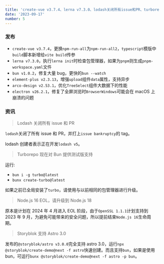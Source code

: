 ```yaml
---
title: 'create-vue v3.7.4、lerna v7.3.0、lodash关闭所有issue和PR、turborepo测试版支持bun'
date: '2023-09-17'
number: 5
---
```


### 发布

- `create-vue v3.7.4`，更换`npm-run-all`为`npm-run-all2`，`typescript`模版中`build`脚本新增给`vite build`传参
- `lerna v7.3.0`，执行`lerna init`时检查包管理器，如果为`pnpm`则生成`pnpm-workspace.yaml`文件
- `bun v1.0.2`，修复大量 bug，更快的`bun --watch`
- `element-plus v2.3.13`，增强`upload`组件`data`属性，支持异步
- `arco-design v2.53.1`，优化`TreeSelect`组件大数据下的性能
- `electron v26.2.1`，修复了全屏浏览时`BrowserWindows`可能会在 macOS 上崩溃的问题

### 资讯

> Lodash 关闭所有 issue 和 PR

`lodash`关闭了所有 issue 和 PR，并打上`issue bankruptcy`的 tag。

lodash 创建者表示正在开发`lodash v5`。

> Turborepo 现在对 Bun 提供测试版支持

运行:

- `bun i -g turbo@latest`
- `bunx create-turbo@latest`

如果之前已全局安装了`turbo`，请使用与以前相同的包管理器进行升级。

> Node.js 16 EOL，请升级到 Node.js 18

原本是计划在 2024 年 4 月进入 EOL 阶段，由于`OpenSSL 1.1.1`计划支持到 2023 年 9 月，为避免可能带来的安全问题，所以提前结束`Node.js 16`生命周期。

> Storyblok 支持 Astro 3.0

发布的`@storyblok/astro v3.0.0`完全支持 astro 3.0，运行`npx @storyblok/create-demo@next -f astro`快速创建。而且支持`bun`，如果是使用 bun，可运行`bunx @storyblok/create-demo@next -f astro -p bun`。
